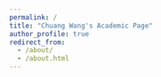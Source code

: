 ```yaml
---
permalink: /
title: "Chuang Wang's Academic Page"
author_profile: true
redirect_from: 
  - /about/
  - /about.html
---
```

